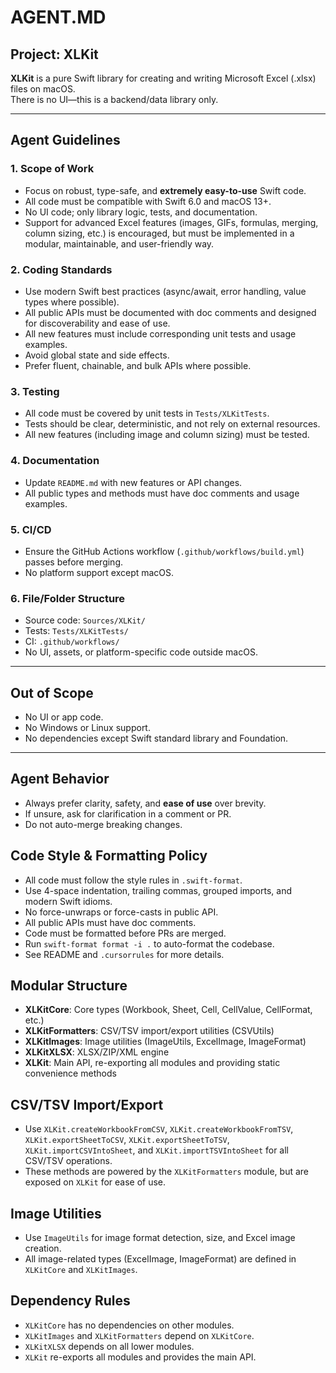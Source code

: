 # AGENT.MD

## Project: XLKit

**XLKit** is a pure Swift library for creating and writing Microsoft Excel (.xlsx) files on macOS.  
There is no UI—this is a backend/data library only.

---

## Agent Guidelines

### 1. Scope of Work
- Focus on robust, type-safe, and **extremely easy-to-use** Swift code.
- All code must be compatible with Swift 6.0 and macOS 13+.
- No UI code; only library logic, tests, and documentation.
- Support for advanced Excel features (images, GIFs, formulas, merging, column sizing, etc.) is encouraged, but must be implemented in a modular, maintainable, and user-friendly way.

### 2. Coding Standards
- Use modern Swift best practices (async/await, error handling, value types where possible).
- All public APIs must be documented with doc comments and designed for discoverability and ease of use.
- All new features must include corresponding unit tests and usage examples.
- Avoid global state and side effects.
- Prefer fluent, chainable, and bulk APIs where possible.

### 3. Testing
- All code must be covered by unit tests in `Tests/XLKitTests`.
- Tests should be clear, deterministic, and not rely on external resources.
- All new features (including image and column sizing) must be tested.

### 4. Documentation
- Update `README.md` with new features or API changes.
- All public types and methods must have doc comments and usage examples.

### 5. CI/CD
- Ensure the GitHub Actions workflow (`.github/workflows/build.yml`) passes before merging.
- No platform support except macOS.

### 6. File/Folder Structure
- Source code: `Sources/XLKit/`
- Tests: `Tests/XLKitTests/`
- CI: `.github/workflows/`
- No UI, assets, or platform-specific code outside macOS.

---

## Out of Scope

- No UI or app code.
- No Windows or Linux support.
- No dependencies except Swift standard library and Foundation.

---

## Agent Behavior

- Always prefer clarity, safety, and **ease of use** over brevity.
- If unsure, ask for clarification in a comment or PR.
- Do not auto-merge breaking changes.

## Code Style & Formatting Policy

- All code must follow the style rules in `.swift-format`.
- Use 4-space indentation, trailing commas, grouped imports, and modern Swift idioms.
- No force-unwraps or force-casts in public API.
- All public APIs must have doc comments.
- Code must be formatted before PRs are merged.
- Run `swift-format format -i .` to auto-format the codebase.
- See README and `.cursorrules` for more details.

## Modular Structure

- **XLKitCore**: Core types (Workbook, Sheet, Cell, CellValue, CellFormat, etc.)
- **XLKitFormatters**: CSV/TSV import/export utilities (CSVUtils)
- **XLKitImages**: Image utilities (ImageUtils, ExcelImage, ImageFormat)
- **XLKitXLSX**: XLSX/ZIP/XML engine
- **XLKit**: Main API, re-exporting all modules and providing static convenience methods

## CSV/TSV Import/Export
- Use `XLKit.createWorkbookFromCSV`, `XLKit.createWorkbookFromTSV`, `XLKit.exportSheetToCSV`, `XLKit.exportSheetToTSV`, `XLKit.importCSVIntoSheet`, and `XLKit.importTSVIntoSheet` for all CSV/TSV operations.
- These methods are powered by the `XLKitFormatters` module, but are exposed on `XLKit` for ease of use.

## Image Utilities
- Use `ImageUtils` for image format detection, size, and Excel image creation.
- All image-related types (ExcelImage, ImageFormat) are defined in `XLKitCore` and `XLKitImages`.

## Dependency Rules
- `XLKitCore` has no dependencies on other modules.
- `XLKitImages` and `XLKitFormatters` depend on `XLKitCore`.
- `XLKitXLSX` depends on all lower modules.
- `XLKit` re-exports all modules and provides the main API. 